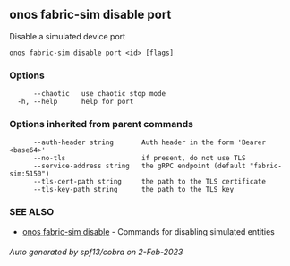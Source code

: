 <!--
SPDX-FileCopyrightText: 2019-present Open Networking Foundation <info@opennetworking.org>

SPDX-License-Identifier: Apache-2.0
-->

## onos fabric-sim disable port

Disable a simulated device port

```
onos fabric-sim disable port <id> [flags]
```

### Options

```
      --chaotic   use chaotic stop mode
  -h, --help      help for port
```

### Options inherited from parent commands

```
      --auth-header string       Auth header in the form 'Bearer <base64>'
      --no-tls                   if present, do not use TLS
      --service-address string   the gRPC endpoint (default "fabric-sim:5150")
      --tls-cert-path string     the path to the TLS certificate
      --tls-key-path string      the path to the TLS key
```

### SEE ALSO

* [onos fabric-sim disable](onos_fabric-sim_disable.md)	 - Commands for disabling simulated entities

###### Auto generated by spf13/cobra on 2-Feb-2023
